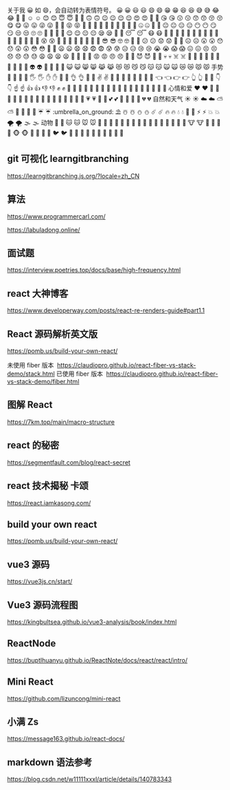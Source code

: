 关于我
:grinning:
如 :smile:，会自动转为表情符号。
:grinning: 😀
:smiley: 😃
:smile: 😄
:grin: 😁
:laughing: 😆
:sweat_smile: 😅
:joy: 😂
:rofl: 🤣
:relaxed: ☺️
:blush: 😊
:innocent: 😇
:slightly_smiling_face: 🙂
:upside_down_face: 🙃
:wink: 😉
:relieved: 😌
:heart_eyes: 😍
:smiling_face_with_three_hearts: 🥰
:kissing_heart: 😘
:kissing: 😗
:kissing_smiling_eyes: 😙
:kissing_closed_eyes: 😚
:yum: 😋
:stuck_out_tongue: 😛
:stuck_out_tongue_winking_eye: 😜
:zany_face: 🤪
:stuck_out_tongue_closed_eyes: 😝
:money_mouth_face: 🤑
:hugs: 🤗
:hand_over_mouth: 🤭
:shushing_face: 🤫
:thinking: 🤔
:zipper_mouth_face: 🤐
:raised_eyebrow: 🤨
:neutral_face: 😐
:expressionless: 😑
:no_mouth: 😶
:smirk: 😏
:unamused: 😒
:roll_eyes: 🙄
:grimacing: 😬
:lying_face: 🤥
:relieved: 😌
:pensive: 😔
:sleepy: 😪
:drooling_face: 🤤
:sleeping: 😴
:mask: 😷
:face_with_thermometer: 🤒
:face_with_head_bandage: 🤕
:nauseated_face: 🤢
:vomiting_face: 🤮
:sneezing_face: 🤧
:hot_face: 🥵
:cold_face: 🥶
:woozy_face: 🥴
:dizzy_face: 😵
:exploding_head: 🤯
:cowboy_hat_face: 🤠
:partying_face: 🥳
:disguised_face: 🥸
:sunglasses: 😎
:nerd_face: 🤓
:monocle_face: 🧐
:confused: 😕
:worried: 😟
:slightly_frowning_face: 🙁
:frowning_face: ☹️
:open_mouth: 😮
:hushed: 😯
:astonished: 😲
:flushed: 😳
:pleading_face: 🥺
:frowning: 😦
:anguished: 😧
:fearful: 😨
:cold_sweat: 😰
:disappointed_relieved: 😥
:cry: 😢
:sob: 😭
:scream: 😱
:confounded: 😖
:persevere: 😣
:disappointed: 😞
:sweat: 😓
:weary: 😩
:tired_face: 😫
:yawning_face: 🥱
:triumph: 😤
:rage: 😡
:angry: 😠
:cursing_face: 🤬
:smiling_imp: 😈
:imp: 👿
:skull: 💀
:skull_and_crossbones: ☠️
:hankey: 💩
:clown_face: 🤡
:japanese_ogre: 👹
:japanese_goblin: 👺
:ghost: 👻
:alien: 👽
:space_invader: 👾
:robot: 🤖
:smiley_cat: 😺
:smile_cat: 😸
:joy_cat: 😹
:heart_eyes_cat: 😻
:smirk_cat: 😼
:kissing_cat: 😽
:scream_cat: 🙀
:crying_cat_face: 😿
:pouting_cat: 😾
手势
:wave: 👋
:raised_back_of_hand: 🤚
:raised_hand_with_fingers_splayed: 🖐
:raised_hand: ✋
:vulcan_salute: 🖖
:ok_hand: 👌
:pinching_hand: 🤏
:v: ✌️
:crossed_fingers: 🤞
:love_you_gesture: 🤟
:metal: 🤘
:call_me_hand: 🤙
:point_left: 👈
:point_right: 👉
:point_up_2: 👆
:middle_finger: 🖕
:point_down: 👇
:point_up: ☝️
:+1: 👍
:-1: 👎
:fist: ✊
:facepunch: 👊
:fist_left: 🤛
:fist_right: 🤜
:clap: 👏
:raised_hands: 🙌
:open_hands: 👐
:palms_up_together: 🤲
:handshake: 🤝
:pray: 🙏
心情和爱
:heart: ❤️
:orange_heart: 🧡
:yellow_heart: 💛
:green_heart: 💚
:blue_heart: 💙
:purple_heart: 💜
:black_heart: 🖤
:white_heart: 🤍
:brown_heart: 🤎
:heartpulse: 💗
:heartbeat: 💓
:two_hearts: 💕
:revolving_hearts: 💞
:sparkling_heart: 💖
:broken_heart: 💔
自然和天气
:sunny: ☀️
:cloud: ☁️
:partly_sunny: ⛅
:rainbow: 🌈
:closed_umbrella: 🌂
:umbrella: ☔
:umbrella_on_ground: ⛱️
:snowman_with_snow: ☃️
:snowman: ⛄
:comet: ☄️
:fire: 🔥
:droplet: 💧
:ocean: 🌊
:zap: ⚡
:boom: 💥
:tornado: 🌪️
:fog: 🌫️
动物
:dog: 🐶
:cat: 🐱
:mouse: 🐭
:hamster: 🐹
:rabbit: 🐰
:fox_face: 🦊
:bear: 🐻
:panda_face: 🐼
:koala: 🐨
:tiger: 🐯
:lion: 🦁
:cow: 🐮
:pig: 🐷
:frog: 🐸
:monkey_face: 🐵
:chicken: 🐔
:penguin: 🐧
:bird: 🐦
:baby_chick: 🐤
:hatching_chick: 🐣
:hatched_chick: 🐥
:duck: 🦆
:eagle: 🦅

## git 可视化 learngitbranching

https://learngitbranching.js.org/?locale=zh_CN

## 算法

https://www.programmercarl.com/

https://labuladong.online/

## 面试题

https://interview.poetries.top/docs/base/high-frequency.html

## react 大神博客

https://www.developerway.com/posts/react-re-renders-guide#part1.1

## React 源码解析英文版

https://pomb.us/build-your-own-react/

未使用 fiber 版本  https://claudiopro.github.io/react-fiber-vs-stack-demo/stack.html
已使用 fiber 版本  https://claudiopro.github.io/react-fiber-vs-stack-demo/fiber.html

## 图解 React

https://7km.top/main/macro-structure

## react 的秘密

https://segmentfault.com/blog/react-secret

## react 技术揭秘 卡颂

https://react.iamkasong.com/

## build your own react

https://pomb.us/build-your-own-react/

## vue3 源码

https://vue3js.cn/start/

## Vue3 源码流程图

https://kingbultsea.github.io/vue3-analysis/book/index.html

## ReactNode

https://buptlhuanyu.github.io/ReactNote/docs/react/react/intro/

## Mini React

https://github.com/lizuncong/mini-react

## 小满 Zs

https://message163.github.io/react-docs/

## markdown 语法参考

https://blog.csdn.net/w11111xxxl/article/details/140783343
